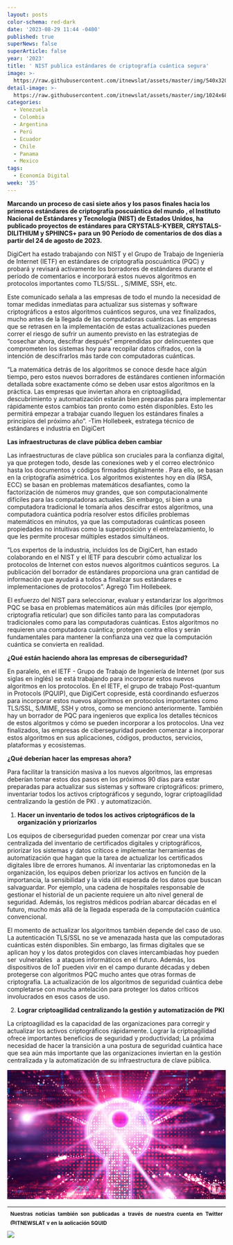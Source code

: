 ```yaml
---
layout: posts
color-schema: red-dark
date: '2023-08-29 11:44 -0400'
published: true
superNews: false
superArticle: false
year: '2023'
title: ' NIST publica estándares de criptografía cuántica segura'
image: >-
  https://raw.githubusercontent.com/itnewslat/assets/master/img/540x320/criptografia-p.jpg
detail-image: >-
  https://raw.githubusercontent.com/itnewslat/assets/master/img/1024x680/criptografia-g.jpg
categories:
  - Venezuela
  - Colombia
  - Argentina
  - Perú
  - Ecuador
  - Chile
  - Panama
  - Mexico
tags:
  - Economía Digital
week: '35'
---
```

**Marcando un proceso de casi siete años y los pasos finales hacia los primeros estándares de criptografía poscuántica del mundo , el Instituto Nacional de Estándares y Tecnología (NIST) de Estados Unidos, ha publicado proyectos de estándares para CRYSTALS-KYBER, CRYSTALS-DILITHIUM y SPHINCS+ para un 90 Período de comentarios de dos días a partir del 24 de agosto de 2023.**

DigiCert ha estado trabajando con NIST y el Grupo de Trabajo de Ingeniería de Internet (IETF) en estándares de criptografía poscuántica (PQC) y probará y revisará activamente los borradores de estándares durante el período de comentarios e incorporará estos nuevos algoritmos en protocolos importantes como TLS/SSL. , S/MIME, SSH, etc.

Este comunicado señala a las empresas de todo el mundo la necesidad de tomar medidas inmediatas para actualizar sus sistemas y software criptográficos a estos algoritmos cuánticos seguros, una vez finalizados, mucho antes de la llegada de las computadoras cuánticas. Las empresas que se retrasen en la implementación de estas actualizaciones pueden correr el riesgo de sufrir un aumento previsto en las estrategias de “cosechar ahora, descifrar después” emprendidas por delincuentes que comprometen los sistemas hoy para recopilar datos cifrados, con la intención de descifrarlos más tarde con computadoras cuánticas.

“La matemática detrás de los algoritmos se conoce desde hace algún tiempo, pero estos nuevos borradores de estándares contienen información detallada sobre exactamente cómo se deben usar estos algoritmos en la práctica. Las empresas que inviertan ahora en criptoagilidad, descubrimiento y automatización estarán bien preparadas para implementar rápidamente estos cambios tan pronto como estén disponibles. Esto les permitirá empezar a trabajar cuando lleguen los estándares finales a principios del próximo año”. -Tim Hollebeek, estratega técnico de estándares e industria en DigiCert

**Las infraestructuras de clave pública deben cambiar**

Las infraestructuras de clave pública son cruciales para la confianza digital, ya que protegen todo, desde las conexiones web y el correo electrónico hasta los documentos y códigos firmados digitalmente . Para ello, se basan en la criptografía asimétrica. Los algoritmos existentes hoy en día (RSA, ECC) se basan en problemas matemáticos desafiantes, como la factorización de números muy grandes, que son computacionalmente difíciles para las computadoras actuales. Sin embargo, si bien a una computadora tradicional le tomaría años descifrar estos algoritmos, una computadora cuántica podría resolver estos difíciles problemas matemáticos en minutos, ya que las computadoras cuánticas poseen propiedades no intuitivas como la superposición y el entrelazamiento, lo que les permite procesar múltiples estados simultáneos.

“Los expertos de la industria, incluidos los de DigiCert, han estado colaborando en el NIST y el IETF para descubrir cómo actualizar los protocolos de Internet con estos nuevos algoritmos cuánticos seguros. La publicación del borrador de estándares proporciona una gran cantidad de información que ayudará a todos a finalizar sus estándares e implementaciones de protocolos”. Agregó Tim Hollebeek.

El esfuerzo del NIST para seleccionar, evaluar y estandarizar los algoritmos PQC se basa en problemas matemáticos aún más difíciles (por ejemplo, criptografía reticular) que son difíciles tanto para las computadoras tradicionales como para las computadoras cuánticas. Estos algoritmos no requieren una computadora cuántica; protegen contra ellos y serán fundamentales para mantener la confianza una vez que la computación cuántica se convierta en realidad.

**¿Qué están haciendo ahora las empresas de ciberseguridad?**

En paralelo, en el IETF - Grupo de Trabajo de Ingeniería de Internet (por sus siglas en inglés) se está trabajando para incorporar estos nuevos algoritmos en los protocolos. En el IETF, el grupo de trabajo Post-quantum in Protocols (PQUIP), que DigiCert copreside, está coordinando esfuerzos para incorporar estos nuevos algoritmos en protocolos importantes como TLS/SSL, S/MIME, SSH y otros, como se mencionó anteriormente. También hay un borrador de PQC para ingenieros que explica los detalles técnicos de estos algoritmos y cómo se pueden incorporar a los protocolos. Una vez finalizados, las empresas de ciberseguridad pueden comenzar a incorporar estos algoritmos en sus aplicaciones, códigos, productos, servicios, plataformas y ecosistemas.

**¿Qué deberían hacer las empresas ahora?**

Para facilitar la transición masiva a los nuevos algoritmos, las empresas deberían tomar estos dos pasos en los próximos 90 días para estar preparadas para actualizar sus sistemas y software criptográficos: primero, inventariar todos los activos criptográficos y segundo, lograr criptoagilidad centralizando la gestión de PKI . y automatización.

1. **Hacer un inventario de todos los activos criptográficos de la organización y priorízarlos**

Los equipos de ciberseguridad pueden comenzar por crear una vista centralizada del inventario de certificados digitales y criptográficos, priorizar los sistemas y datos críticos e implementar herramientas de automatización que hagan que la tarea de actualizar los certificados digitales libre de errores humanos. Al inventariar las criptomonedas en la organización, los equipos deben priorizar los activos en función de la importancia, la sensibilidad y la vida útil esperada de los datos que buscan salvaguardar. Por ejemplo, una cadena de hospitales responsable de gestionar el historial de un paciente requiere un alto nivel general de seguridad. Además, los registros médicos podrían abarcar décadas en el futuro, mucho más allá de la llegada esperada de la computación cuántica convencional.

El momento de actualizar los algoritmos también depende del caso de uso. La autenticación TLS/SSL no se ve amenazada hasta que las computadoras cuánticas estén disponibles. Sin embargo, las firmas digitales  que se aplican hoy y los datos protegidos con claves intercambiadas hoy pueden ser  vulnerables   a ataques informáticos en el futuro. Además, los dispositivos de IoT pueden vivir en el campo durante décadas y deben protegerse con algoritmos PQC mucho antes que otras formas de criptografía. La actualización de los algoritmos de seguridad cuántica debe completarse con mucha antelación para proteger los datos críticos involucrados en esos casos de uso.

2. **Lograr criptoagilidad centralizando la gestión y automatización de PKI**

La criptoagilidad es la capacidad de las organizaciones para corregir y actualizar los activos criptográficos rápidamente. Lograr la criptoagilidad ofrece importantes beneficios de seguridad y productividad; La próxima necesidad de hacer la transición a una postura de seguridad cuántica hace que sea aún más importante que las organizaciones inviertan en la gestión centralizada y la automatización de su infraestructura de clave pública. 

![](https://raw.githubusercontent.com/itnewslat/assets/master/img/540x320/criptografia-p.jpg)

<table style="height: 42px;" width="569">
<tbody>
<tr>
<td style="text-align: justify;"><sub><strong>Nuestras noticias también son publicadas a través de nuestra cuenta en Twitter <a href="https://twitter.com/itnewslat?lang=es">@ITNEWSLAT</a> y en la aplicación <a href="https://squidapp.co/en/">SQUID</a></strong></sub></td>
</tr>
</tbody>
</table>

<img src="https://tracker.metricool.com/c3po.jpg?hash=56f88a41e39ab42c063cc51676587a04"/>